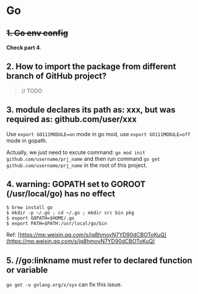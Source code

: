 # Go 

## ~~1. Go env config~~

**Check part 4**.


## 2. How to import the package from different branch of GitHub project?

> // TODO

## 3. module declares its path as: xxx, but was required as: github.com/user/xxx

Use `export GO111MODULE=on` mode in go mod, use `export GO111MODULE=off` mode in gopath.

Actually, we just need to excute command: `go mod init github.com/username/prj_name` and then run command `go get github.com/username/prj_name` in the root of this project. 

## 4. warning: GOPATH set to GOROOT (/usr/local/go) has no effect

```Shell
$ brew install go
$ mkdir -p ~/.go ; cd ~/.go ; mkdir src bin pkg
$ export GOPATH=$HOME/.go
$ export PATH=$PATH:/usr/local/go/bin
```

Ref: [https://mp.weixin.qq.com/s/jq8hmovN7YD90dCBOToKuQ](https://mp.weixin.qq.com/s/jq8hmovN7YD90dCBOToKuQ)

## 5. //go:linkname must refer to declared function or variable

`go get -u golang.org/x/sys` can fix this issue.
